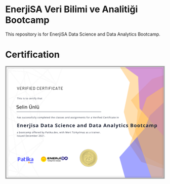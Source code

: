 # EnerjiSA Veri Bilimi ve Analitiği Bootcamp

This repository is for EnerjiSA Data Science and Data Analytics Bootcamp.

# Certification
![](Enerjisa-Data-Science-and-Data-Analytics-Bootcamp-Certificate.png)
